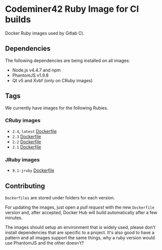 # Codeminer42 Ruby Image for CI builds

Docker Ruby images used by Gitlab CI.

## Dependencies

The following dependencies are being installed on all images:

* Node.js v4.4.7 and npm
* PhantomJS v1.9.8
* Qt v5 and Xvbf (only on CRuby images)

## Tags

We currently have images for the following Rubies.

### CRuby images

- `2.4`, `latest` [Dockerfile](https://github.com/Codeminer42/docker-ci-ruby/blob/master/2.4/Dockerfile)
- `2.3` [Dockerfile](https://github.com/Codeminer42/docker-ci-ruby/blob/master/2.3/Dockerfile)
- `2.2` [Dockerfile](https://github.com/Codeminer42/docker-ci-ruby/blob/master/2.2/Dockerfile)
- `2.1` [Dockerfile](https://github.com/Codeminer42/docker-ci-ruby/blob/master/2.1/Dockerfile)

### JRuby images

- `9.1-jruby` [Dockerfile](https://github.com/Codeminer42/docker-ci-ruby/blob/master/9.1-jruby/Dockerfile)

## Contributing

`Dockerfiles` are stored under folders for each version.

For updating the images, just open a _pull request_ with
the new `Dockerfile` version and, after accepted, Docker
Hub will build automatically after a few minutes.

The images should setup an environment that is widely used,
please don't install dependencies that are specific to a
project. It's also good to have a pattern and all images
support the same things, why a ruby version would use
PhantomJS and the other doesn't?

